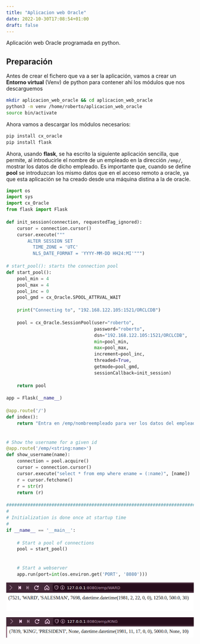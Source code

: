 ```yaml
---
title: "Aplicacion web Oracle"
date: 2022-10-30T17:08:54+01:00
draft: false
---
```


Aplicación web Oracle programada en python.

## Preparación

Antes de crear el fichero que va a ser la aplicación, vamos a crear un **Entorno virtual** (Venv) de python para contener ahí los módulos que nos descarguemos

```bash
mkdir aplicacion_web_oracle && cd aplicacion_web_oracle
python3 -m venv /home/roberto/aplicacion_web_oracle
source bin/activate
```

Ahora vamos a descargar los módulos necesarios:

```bash
pip install cx_oracle
pip install flask
```

Ahora, usando **flask**, se ha escrito la siguiente aplicación sencilla, que permite, al introducirle el nombre de un empleado en la dirección `/emp/`, mostrar los datos de dicho empleado. Es importante que, cuando se define **pool** se introduzcan los mismo datos que en el acceso remoto a oracle, ya que esta aplicación se ha creado desde una máquina distina a la de oracle.

```python
import os
import sys
import cx_Oracle
from flask import Flask

def init_session(connection, requestedTag_ignored):
    cursor = connection.cursor()
    cursor.execute("""
        ALTER SESSION SET
          TIME_ZONE = 'UTC'
          NLS_DATE_FORMAT = 'YYYY-MM-DD HH24:MI'""")

# start_pool(): starts the connection pool
def start_pool():
    pool_min = 4
    pool_max = 4
    pool_inc = 0
    pool_gmd = cx_Oracle.SPOOL_ATTRVAL_WAIT

    print("Connecting to", "192.168.122.105:1521/ORCLCDB")

    pool = cx_Oracle.SessionPool(user="roberto",
                                 password="roberto",
                                 dsn="192.168.122.105:1521/ORCLCDB",
                                 min=pool_min,
                                 max=pool_max,
                                 increment=pool_inc,
                                 threaded=True,
                                 getmode=pool_gmd,
                                 sessionCallback=init_session)

    return pool

app = Flask(__name__)

@app.route('/')
def index():
    return "Entra en /emp/nombreempleado para ver los datos del empleado"


# Show the username for a given id
@app.route('/emp/<string:name>')
def show_username(name):
    connection = pool.acquire()
    cursor = connection.cursor()
    cursor.execute("select * from emp where ename = (:name)", [name])
    r = cursor.fetchone()
    r = str(r)
    return (r)

################################################################################
#
# Initialization is done once at startup time
#
if __name__ == '__main__':

    # Start a pool of connections
    pool = start_pool()


    # Start a webserver
    app.run(port=int(os.environ.get('PORT', '8080')))
```

![prueba1](prueba1.png)

![prueba2](prueba2.png)
